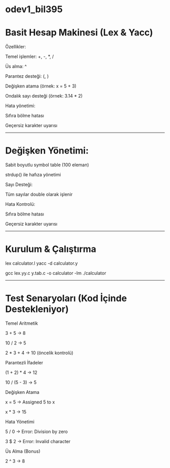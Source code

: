# odev1_bil395

# Basit Hesap Makinesi (Lex & Yacc)
Özellikler:

Temel işlemler: +, -, *, /

Üs alma: ^

Parantez desteği: (, )

Değişken atama (örnek: x = 5 + 3)

Ondalık sayı desteği (örnek: 3.14 * 2)

Hata yönetimi:

Sıfıra bölme hatası

Geçersiz karakter uyarısı
*****
# Değişken Yönetimi:

Sabit boyutlu symbol table (100 eleman)

strdup() ile hafıza yönetimi

Sayı Desteği:

Tüm sayılar double olarak işlenir

Hata Kontrolü:

Sıfıra bölme hatası

Geçersiz karakter uyarısı
*****
# Kurulum & Çalıştırma


lex calculator.l
yacc -d calculator.y


gcc lex.yy.c y.tab.c -o calculator -lm
./calculator


*****
# Test Senaryoları (Kod İçinde Destekleniyor)
Temel Aritmetik

3 + 5 → 8

10 / 2 → 5

2 * 3 + 4 → 10 (öncelik kontrolü)

Parantezli İfadeler

(1 + 2) * 4 → 12

10 / (5 - 3) → 5

Değişken Atama

x = 5 → Assigned 5 to x

x * 3 → 15

Hata Yönetimi

5 / 0 → Error: Division by zero

3 $ 2 → Error: Invalid character

Üs Alma (Bonus)

2 ^ 3 → 8
